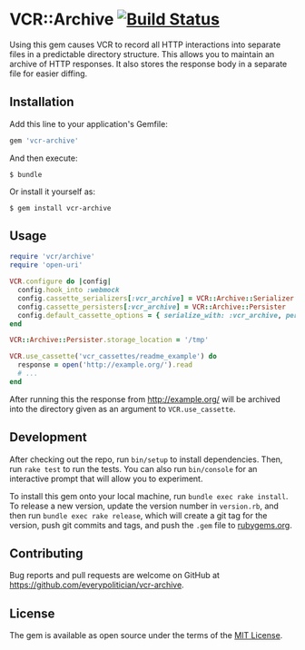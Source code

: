 # VCR::Archive [![Build Status](https://travis-ci.org/everypolitician/vcr-archive.svg?branch=master)](https://travis-ci.org/everypolitician/vcr-archive)

Using this gem causes VCR to record all HTTP interactions into separate files in a predictable directory structure. This allows you to maintain an archive of HTTP responses. It also stores the response body in a separate file for easier diffing.

## Installation

Add this line to your application's Gemfile:

```ruby
gem 'vcr-archive'
```

And then execute:

    $ bundle

Or install it yourself as:

    $ gem install vcr-archive

## Usage

```ruby
require 'vcr/archive'
require 'open-uri'

VCR.configure do |config|
  config.hook_into :webmock
  config.cassette_serializers[:vcr_archive] = VCR::Archive::Serializer
  config.cassette_persisters[:vcr_archive] = VCR::Archive::Persister
  config.default_cassette_options = { serialize_with: :vcr_archive, persist_with: :vcr_archive }
end

VCR::Archive::Persister.storage_location = '/tmp'

VCR.use_cassette('vcr_cassettes/readme_example') do
  response = open('http://example.org/').read
  # ...
end
```

After running this the response from http://example.org/ will be archived into the directory given as an argument to `VCR.use_cassette`.

## Development

After checking out the repo, run `bin/setup` to install dependencies. Then, run `rake test` to run the tests. You can also run `bin/console` for an interactive prompt that will allow you to experiment.

To install this gem onto your local machine, run `bundle exec rake install`. To release a new version, update the version number in `version.rb`, and then run `bundle exec rake release`, which will create a git tag for the version, push git commits and tags, and push the `.gem` file to [rubygems.org](https://rubygems.org).

## Contributing

Bug reports and pull requests are welcome on GitHub at https://github.com/everypolitician/vcr-archive.

## License

The gem is available as open source under the terms of the [MIT License](http://opensource.org/licenses/MIT).
